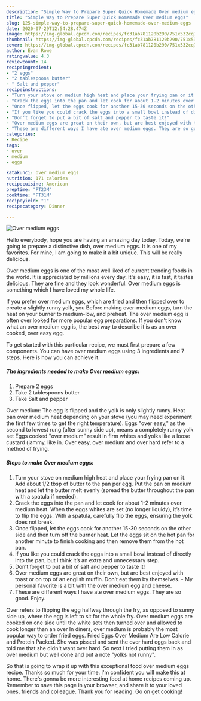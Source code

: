 ```yaml
---
description: "Simple Way to Prepare Super Quick Homemade Over medium eggs"
title: "Simple Way to Prepare Super Quick Homemade Over medium eggs"
slug: 125-simple-way-to-prepare-super-quick-homemade-over-medium-eggs
date: 2020-07-29T12:54:28.474Z
image: https://img-global.cpcdn.com/recipes/fc31ab781120b290/751x532cq70/over-medium-eggs-recipe-main-photo.jpg
thumbnail: https://img-global.cpcdn.com/recipes/fc31ab781120b290/751x532cq70/over-medium-eggs-recipe-main-photo.jpg
cover: https://img-global.cpcdn.com/recipes/fc31ab781120b290/751x532cq70/over-medium-eggs-recipe-main-photo.jpg
author: Evan Rowe
ratingvalue: 4.3
reviewcount: 14
recipeingredient:
- "2 eggs"
- "2 tablespoons butter"
- " Salt and pepper"
recipeinstructions:
- "Turn your stove on medium high heat and place your frying pan on it. Add about 1/2 tbsp of butter to the pan per egg. Put the pan on medium heat and let the butter melt evenly (spread the butter throughout the pan with a spatula if needed)."
- "Crack the eggs into the pan and let cook for about 1-2 minutes over medium heat. When the eggs whites are set (no longer liquidy), it’s time to flip the eggs. With a spatula, carefully flip the eggs, ensuring the yolk does not break."
- "Once flipped, let the eggs cook for another 15-30 seconds on the other side and then turn off the burner heat. Let the eggs sit on the hot pan for another minute to finish cooking and then remove them from the hot pan."
- "If you like you could crack the eggs into a small bowl instead of directly into the pan, but I think it’s an extra and unnecessary step."
- "Don’t forget to put a bit of salt and pepper to taste it!"
- "Over medium eggs are great on their own, but are best enjoyed with toast or on top of an english muffin. Don’t eat them by themselves. My personal favorite is a blt with the over medium egg and cheese."
- "These are different ways I have ate over medium eggs. They are so good. Enjoy."
categories:
- Recipe
tags:
- over
- medium
- eggs

katakunci: over medium eggs 
nutrition: 171 calories
recipecuisine: American
preptime: "PT23M"
cooktime: "PT31M"
recipeyield: "1"
recipecategory: Dinner

---
```



![Over medium eggs](https://img-global.cpcdn.com/recipes/fc31ab781120b290/751x532cq70/over-medium-eggs-recipe-main-photo.jpg)

Hello everybody, hope you are having an amazing day today. Today, we're going to prepare a distinctive dish, over medium eggs. It is one of my favorites. For mine, I am going to make it a bit unique. This will be really delicious.

Over medium eggs is one of the most well liked of current trending foods in the world. It is appreciated by millions every day. It's easy, it is fast, it tastes delicious. They are fine and they look wonderful. Over medium eggs is something which I have loved my whole life.

If you prefer over medium eggs, which are fried and then flipped over to create a slightly runny yolk, you Before making over-medium eggs, turn the heat on your burner to medium-low, and preheat. The over medium egg is often over looked for more popular egg preparations. If you don&#39;t know what an over medium egg is, the best way to describe it is as an over cooked, over easy egg.


To get started with this particular recipe, we must first prepare a few components. You can have over medium eggs using 3 ingredients and 7 steps. Here is how you can achieve it.

<!--inarticleads1-->

##### The ingredients needed to make Over medium eggs:

1. Prepare 2 eggs
1. Take 2 tablespoons butter
1. Take  Salt and pepper


Over medium: The egg is flipped and the yolk is only slightly runny. Heat pan over medium heat depending on your stove (you may need experiment the first few times to get the right temperature). Eggs &#34;over easy,&#34; as the second to lowest rung (after sunny side up), means a completely runny yolk set Eggs cooked &#34;over medium&#34; result in firm whites and yolks like a loose custard (jammy, like in. Over easy, over medium and over hard refer to a method of frying. 

<!--inarticleads2-->

##### Steps to make Over medium eggs:

1. Turn your stove on medium high heat and place your frying pan on it. Add about 1/2 tbsp of butter to the pan per egg. Put the pan on medium heat and let the butter melt evenly (spread the butter throughout the pan with a spatula if needed).
1. Crack the eggs into the pan and let cook for about 1-2 minutes over medium heat. When the eggs whites are set (no longer liquidy), it’s time to flip the eggs. With a spatula, carefully flip the eggs, ensuring the yolk does not break.
1. Once flipped, let the eggs cook for another 15-30 seconds on the other side and then turn off the burner heat. Let the eggs sit on the hot pan for another minute to finish cooking and then remove them from the hot pan.
1. If you like you could crack the eggs into a small bowl instead of directly into the pan, but I think it’s an extra and unnecessary step.
1. Don’t forget to put a bit of salt and pepper to taste it!
1. Over medium eggs are great on their own, but are best enjoyed with toast or on top of an english muffin. Don’t eat them by themselves. - My personal favorite is a blt with the over medium egg and cheese.
1. These are different ways I have ate over medium eggs. They are so good. Enjoy.


Over refers to flipping the egg halfway through the fry, as opposed to sunny side up, where the egg is left to sit for the whole fry. Over medium eggs are cooked on one side until the white sets then turned over and allowed to cook longer than an over In diners, over medium is probably the most popular way to order fried eggs. Fried Eggs Over Medium Are Low Calorie and Protein Packed. She was pissed and sent the over hard eggs back and told me that she didn&#39;t want over hard. So next I tried putting them in as over medium but well done and put a note &#34;yolks not runny&#34;. 

So that is going to wrap it up with this exceptional food over medium eggs recipe. Thanks so much for your time. I'm confident you will make this at home. There's gonna be more interesting food at home recipes coming up. Remember to save this page in your browser, and share it to your loved ones, friends and colleague. Thank you for reading. Go on get cooking!
